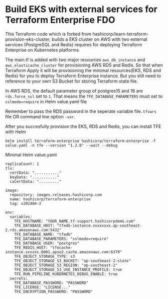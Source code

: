 # Build EKS with external services for Terraform Enterprise FDO

This Terraform code which is forked from hashicorp/learn-terraform-provision-eks-cluster, builds a EKS cluster on AWS with two external services (PostgreSQL and Redis) requires for deploying Terraform Enterprise on Kubernetes platforms

The main.tf is added with two major resources `aws_db_instance` and `aws_elasticache_cluster` for provisioning AWS RDS and Redis.  So that when Terraform Apply it will be provisioning the minimal resources(EKS, RDS and Redis) for you to deploy Terraform Enterprise instance.  But you still need to reference to your own S3 Bucket for storing Terraform state file.

In AWS RDS, the default parameter group of postgres15 and 16 are `rds.force_ssl` set to `1`. That means the `TFE_DATABASE_PARAMETERS` must set to `sslmode=require` in Helm value.yaml file

Remember to pass the RDS password in the seperate variable file`.tfvars` file OR command line option `-var`.

After you succesfully provision the EKS, RDS and Redis, you can install TFE with Helm
```
helm install terraform-enterprise hashicorp/terraform-enterprise -f value.yaml -n tfe --version "1.2.0" --wait --debug
```

Minimal Helm value.yaml
```
replicaCount: 1
tls:
  certData: "..........."
  keyData: "..........."
  caCertData: "........."

image:
  repository: images.releases.hashicorp.com
  name: hashicorp/terraform-enterprise
  tag: v202404-2

env:
  variables:
    TFE_HOSTNAME: "YOUR_NAME.tf-support.hashicorpdemo.com"
    TFE_DATABASE_HOST: "tfedb-instance.xxxxxxxx.ap-southeast-2.rds.amazonaws.com:5432"
    TFE_DATABASE_NAME: "tfedb"
    TFE_DATABASE_PARAMETERS: "sslmode=require"
    TFE_DATABASE_USER: "postgres"
    TFE_REDIS_HOST: "tfecache-instance.xxxxxx.0001.apse2.cache.amazonaws.com:6379"
    TFE_OBJECT_STORAGE_TYPE: s3
    TFE_OBJECT_STORAGE_S3_BUCKET: "ap-southeast-2-state"
    TFE_OBJECT_STORAGE_S3_REGION: "ap-southeast-2"
    TFE_OBJECT_STORAGE_S3_USE_INSTANCE_PROFILE: true
    TFE_RUN_PIPELINE_KUBERNETES_DEBUG_ENABLE: true
  secrets:
    TFE_DATABASE_PASSWORD: "PASSWORD"
    TFE_LICENSE: "LICENSE..."
    TFE_ENCRYPTION_PASSWORD: "PASSWORD"
```